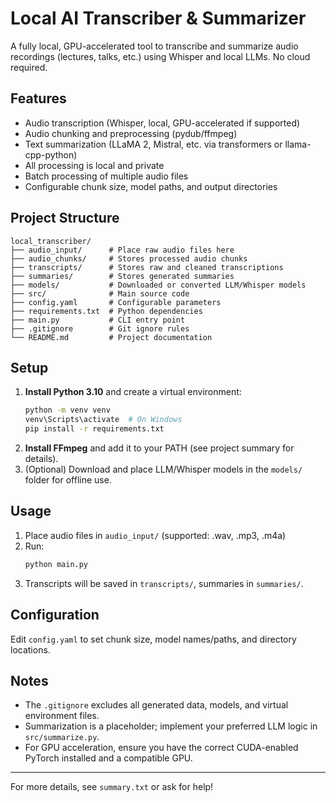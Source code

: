 # Local AI Transcriber & Summarizer

A fully local, GPU-accelerated tool to transcribe and summarize audio recordings (lectures, talks, etc.) using Whisper and local LLMs. No cloud required.

## Features
- Audio transcription (Whisper, local, GPU-accelerated if supported)
- Audio chunking and preprocessing (pydub/ffmpeg)
- Text summarization (LLaMA 2, Mistral, etc. via transformers or llama-cpp-python)
- All processing is local and private
- Batch processing of multiple audio files
- Configurable chunk size, model paths, and output directories

## Project Structure
```
local_transcriber/
├── audio_input/      # Place raw audio files here
├── audio_chunks/     # Stores processed audio chunks
├── transcripts/      # Stores raw and cleaned transcriptions
├── summaries/        # Stores generated summaries
├── models/           # Downloaded or converted LLM/Whisper models
├── src/              # Main source code
├── config.yaml       # Configurable parameters
├── requirements.txt  # Python dependencies
├── main.py           # CLI entry point
├── .gitignore        # Git ignore rules
└── README.md         # Project documentation
```

## Setup
1. **Install Python 3.10** and create a virtual environment:
   ```sh
   python -m venv venv
   venv\Scripts\activate  # On Windows
   pip install -r requirements.txt
   ```
2. **Install FFmpeg** and add it to your PATH (see project summary for details).
3. (Optional) Download and place LLM/Whisper models in the `models/` folder for offline use.

## Usage
1. Place audio files in `audio_input/` (supported: .wav, .mp3, .m4a)
2. Run:
   ```sh
   python main.py
   ```
3. Transcripts will be saved in `transcripts/`, summaries in `summaries/`.

## Configuration
Edit `config.yaml` to set chunk size, model names/paths, and directory locations.

## Notes
- The `.gitignore` excludes all generated data, models, and virtual environment files.
- Summarization is a placeholder; implement your preferred LLM logic in `src/summarize.py`.
- For GPU acceleration, ensure you have the correct CUDA-enabled PyTorch installed and a compatible GPU.

---

For more details, see `summary.txt` or ask for help!
